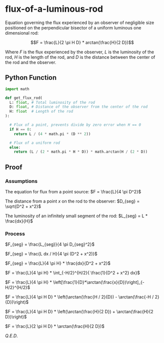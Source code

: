 # flux-of-a-luminous-rod
Equation governing the flux experienced by an observer of negligible size positioned on the perpendicular bisector of a uniform luminous one dimensional rod:

$$F = \frac{L}{2 \pi H D} * arctan(\frac{H}{2 D})$$

Where $F$ is the flux experienced by the observer, $L$ is the luminosity of the rod, $H$ is the length of the rod, and $D$ is the distance between the center of the rod and the observer.

## Python Function

```python
import math

def get_flux_rod(
  L: float, # Total luminosity of the rod
  D: float, # Distance of the observer from the center of the rod
  H: float  # Length of the rod
):

  # Flux of a point, prevents divide by zero error when H == 0
  if H == 0:
    return L / (4 * math.pi * (D ** 2))

  # Flux of a uniform rod
  else:
    return (L / (2 * math.pi * H * D)) * math.arctan(H / (2 * D))
```

## Proof

### Assumptions

The equation for flux from a point source:
$F = \frac{L}{4 \pi D^2}$

The distance from a point $x$ on the rod to the observer:
$D_{seg} = \sqrt{D^2 + x^2}$

The luminosity of an infinitely small segment of the rod:
$L_{seg} = L * \frac{dx}{H}$

### Process

$F_{seg} = \frac{L_{seg}}{4 \pi D_{seg}^2}$

$F_{seg} = \frac{L dx / H}{4 \pi (D^2 + x^2)}$

$F_{seg} = \frac{L}{4 \pi H} * \frac{dx}{D^2 + x^2}$

$F = \frac{L}{4 \pi H} * \int_{-H/2}^{H/2}{ \frac{1}{D^2 + x^2} dx}$

$F = \frac{L}{4 \pi H} * \left[\frac{1}{D}*\arctan(\frac{x}{D})\right]_{-H/2}^{H/2}$

$F = \frac{L}{4 \pi H D} * \left(\arctan(\frac{H / 2}{D}) - \arctan(\frac{-H / 2}{D})\right)$

$F = \frac{L}{4 \pi H D} * \left(\arctan(\frac{H}{2 D}) + \arctan(\frac{H}{2 D})\right)$

$F = \frac{L}{2 \pi H D} * \arctan(\frac{H}{2 D})$

$Q.E.D.$
